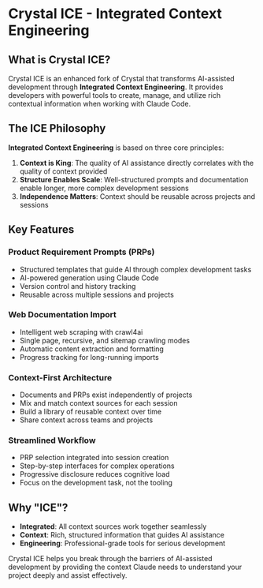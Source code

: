 # Crystal ICE - Integrated Context Engineering

## What is Crystal ICE?

Crystal ICE is an enhanced fork of Crystal that transforms AI-assisted development through **Integrated Context Engineering**. It provides developers with powerful tools to create, manage, and utilize rich contextual information when working with Claude Code.

## The ICE Philosophy

**Integrated Context Engineering** is based on three core principles:

1. **Context is King**: The quality of AI assistance directly correlates with the quality of context provided
2. **Structure Enables Scale**: Well-structured prompts and documentation enable longer, more complex development sessions
3. **Independence Matters**: Context should be reusable across projects and sessions

## Key Features

### Product Requirement Prompts (PRPs)
- Structured templates that guide AI through complex development tasks
- AI-powered generation using Claude Code
- Version control and history tracking
- Reusable across multiple sessions and projects

### Web Documentation Import
- Intelligent web scraping with crawl4ai
- Single page, recursive, and sitemap crawling modes
- Automatic content extraction and formatting
- Progress tracking for long-running imports

### Context-First Architecture
- Documents and PRPs exist independently of projects
- Mix and match context sources for each session
- Build a library of reusable context over time
- Share context across teams and projects

### Streamlined Workflow
- PRP selection integrated into session creation
- Step-by-step interfaces for complex operations
- Progressive disclosure reduces cognitive load
- Focus on the development task, not the tooling

## Why "ICE"?

- **Integrated**: All context sources work together seamlessly
- **Context**: Rich, structured information that guides AI assistance
- **Engineering**: Professional-grade tools for serious development

Crystal ICE helps you break through the barriers of AI-assisted development by providing the context Claude needs to understand your project deeply and assist effectively.